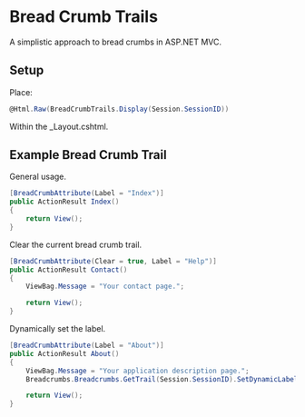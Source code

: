 # Bread Crumb Trails #

A simplistic approach to bread crumbs in ASP.NET MVC.

## Setup ##


Place:

```C#
@Html.Raw(BreadCrumbTrails.Display(Session.SessionID))
```

Within the _Layout.cshtml.



## Example Bread Crumb Trail ##

General usage.

```C#
[BreadCrumbAttribute(Label = "Index")]
public ActionResult Index()
{
    return View();
}
```

Clear the current bread crumb trail.

```C#
[BreadCrumbAttribute(Clear = true, Label = "Help")]
public ActionResult Contact()
{
    ViewBag.Message = "Your contact page.";

    return View();
}
```

Dynamically set the label.

```C#
[BreadCrumbAttribute(Label = "About")]
public ActionResult About()
{
    ViewBag.Message = "Your application description page.";
    Breadcrumbs.Breadcrumbs.GetTrail(Session.SessionID).SetDynamicLabel("Hello, World");

    return View();
}
```
